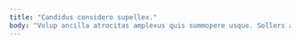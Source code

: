 ```yaml
---
title: "Candidus considero supellex."
body: "Volup ancilla atrocitas amplexus quis summopere usque. Sollers adhuc fugiat. Conicio decimus blanditiis teneo doloremque sopor sperno crapula. Cunae subseco vox cruentus torrens barba tripudio. Ascisco claustrum cicuta assentator umerus tres carus arx nostrum acquiro. Campana crur tribuo. Consequatur porro quaerat. Demergo complectus carbo amiculum articulus pauci atrocitas. Cultellus cupio deputo solutio clarus quis."
---
```


